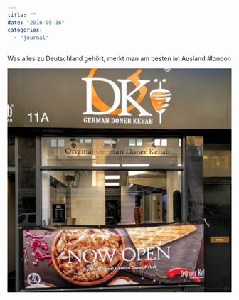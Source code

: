 ```yaml
---
title: ""
date: "2016-05-16"
categories: 
  - "journal"
---
```


Was alles zu Deutschland gehört, merkt man am besten im Ausland #london

![](images/42a1fdad36.jpg)
